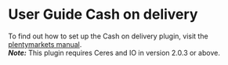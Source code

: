 # User Guide Cash on delivery

<div class="alert alert-info" role="alert">
 To find out how to set up the Cash on delivery plugin, visit the <a href="https://knowledge.plentymarkets.com/en/payment/payment-plugins/cash-on-delivery" target="_blank">plentymarkets manual</a>.
</div>

<div class="alert alert-warning" role="alert">
   <strong><i>Note:</strong></i> This plugin requires Ceres and IO in version 2.0.3 or above.
</div>
